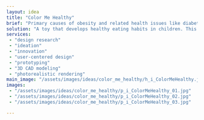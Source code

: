 ```yaml
---
layout: idea
title: "Color Me Healthy"
brief: "Primary causes of obesity and related health issues like diabetes are a combination of an unhealthy diet and lack of physical activity."
solution: "A toy that develops healthy eating habits in children. This brightly coloured abacus and its measuring cup allow children to keep track of the 3 healthy meals they eat each day. Adding colour to meals helps live a longer, healthier life. Each colour group, of fruits and vegetables, contains a unique combination of powerful phytonutrients known to protect our bodies from chronic diseases."
services:
 - "design research"
 - "ideation"
 - "innovation"
 - "user-centered design"
 - "prototyping"
 - "3D CAD modeling"
 - "photorealistic rendering"
main_image: "/assets/images/ideas/color_me_healthy/h_i_ColorMeHealthy.jpg"
images:
 - "/assets/images/ideas/color_me_healthy/p_i_ColorMeHealthy_01.jpg"
 - "/assets/images/ideas/color_me_healthy/p_i_ColorMeHealthy_02.jpg"
 - "/assets/images/ideas/color_me_healthy/p_i_ColorMeHealthy_03.jpg"

---
```

